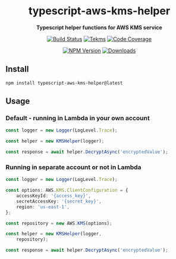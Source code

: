 <h1 align="center">typescript-aws-kms-helper</h1>

<div align="center">
    
<b>Typescript helper functions for AWS KMS service</b>
    
[![Build Status](https://dev.azure.com/kbrashears5/github/_apis/build/status/kbrashears5.typescript-aws-kms-helper?branchName=master)](https://dev.azure.com/kbrashears5/github/_build/latest?definitionId=15&branchName=master)
[![Tekms](https://img.shields.io/azure-devops/tekms/kbrashears5/github/15)](https://img.shields.io/azure-devops/tekms/kbrashears5/github/15)
[![Code Coverage](https://img.shields.io/azure-devops/coverage/kbrashears5/github/15)](https://img.shields.io/azure-devops/coverage/kbrashears5/github/15)

[![NPM Version](https://img.shields.io/npm/v/typescript-aws-kms-helper)](https://img.shields.io/npm/v/typescript-aws-kms-helper)
[![Downloads](https://img.shields.io/npm/dt/typescript-aws-kms-helper)](https://img.shields.io/npm/dt/typescript-aws-kms-helper)
</div>

## Install
```
npm install typescript-aws-kms-helper@latest
```

## Usage
### Default - running in Lambda in your own account
```typescript
const logger = new Logger(LogLevel.Trace);

const helper = new KMSHelper(logger);

const response = await helper.DecryptAsync('encryptedValue');
```

### Running in separate account or not in Lambda
```typescript
const logger = new Logger(LogLevel.Trace);

const options: AWS.KMS.ClientConfiguration = {
    accessKeyId: '{access_key}',
    secretAccessKey: '{secret_key}',
    region: 'us-east-1',
};

const repository = new AWS.KMS(options);

const helper = new KMSHelper(logger,
    repository);

const response = await helper.DecryptAsync('encryptedValue');
```